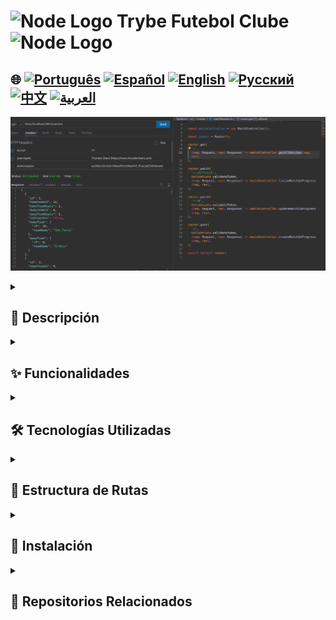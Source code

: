 # <img src="https://cdn-icons-png.flaticon.com/128/5968/5968322.png" alt="Node Logo" width="52" height="30" /> Trybe Futebol Clube <img src="https://cdn-icons-png.flaticon.com/128/5968/5968322.png" alt="Node Logo" width="52" height="30" />

## 🌐 [![Português](https://img.shields.io/badge/Português-green)](https://github.com/SamuelRocha91/trybeFutebolClube/blob/main/README.md) [![Español](https://img.shields.io/badge/Español-yellow)](https://github.com/SamuelRocha91/trybeFutebolClube/blob/main/README_es.md) [![English](https://img.shields.io/badge/English-blue)](https://github.com/SamuelRocha91/trybeFutebolClube/blob/main/README_en.md) [![Русский](https://img.shields.io/badge/Русский-lightgrey)](https://github.com/SamuelRocha91/trybeFutebolClube/blob/main/README_ru.md) [![中文](https://img.shields.io/badge/中文-red)](https://github.com/SamuelRocha91/trybeFutebolClube/blob/main/README_ch.md) [![العربية](https://img.shields.io/badge/العربية-orange)](https://github.com/SamuelRocha91/trybeFutebolClube/blob/main/README_ar.md)

![Vista previa de la aplicación](./capturaEnpoint.png)

<details>
  <summary><h2>📄 Descripción</h2></summary>

  **Trybe Futebol Clube** es una aplicación de gestión de partidos de fútbol desarrollada como parte del módulo de Backend del curso de Desarrollo Web de Trybe. Este proyecto permite a los usuarios gestionar partidos, equipos y líderes de forma simple y eficiente, utilizando un backend robusto y dockerizado.

</details>

<details>
  <summary><h2>✨ Funcionalidades</h2></summary>

  - **Gestión de Partidos**: Creación, actualización y finalización de partidos en curso.
  - **Gestión de Equipos**: Registro y manipulación de información sobre equipos de fútbol.
  - **Sistema de Login**: Autenticación de usuarios para garantizar la seguridad y la integridad de los datos.
  - **Clasificación**: Obtención de información sobre la clasificación de los equipos en un formato fácil de entender.

</details>

<details>
  <summary><h2>🛠️ Tecnologías Utilizadas</h2></summary>

  - **Node.js**: Entorno de ejecución para JavaScript en el lado del servidor.
  - **Express**: Framework para construir APIs RESTful.
  - **Sequelize**: ORM (Object-Relational Mapping) para manipulación de bases de datos.
  - **Docker**: Para la contenedorización de la aplicación, facilitando la configuración y la gestión de dependencias.
  - **TypeScript**: Para tipado estático, aumentando la calidad y el mantenimiento del código.

</details>

<details>
  <summary><h2>📑 Estructura de Rutas</h2></summary>

  La API tiene las siguientes rutas:

  - **Equipos**
    - `GET /teams`: Recupera todos los equipos.
    - `POST /teams`: Crea un nuevo equipo.

  - **Login**
    - `POST /login`: Realiza la autenticación del usuario.

  - **Partidos**
    - `GET /matches`: Recupera todos los partidos.
    - `POST /matches`: Crea un nuevo partido.
    - `PATCH /matches/:id`: Actualiza un partido en curso.
    - `PATCH /matches/:id/finish`: Finaliza un partido en curso.

  - **Clasificación**
    - `GET /leaderboard`: Recupera la clasificación de los equipos.

</details>

<details>
  <summary><h2>🚀 Instalación</h2></summary>

  1. Clona el repositorio:

     ```bash
     git clone <URL_DEL_REPOSITORIO>
     cd trybe-futebol-clube
     ```

  2. Instala las dependencias:

     ```bash
     npm install
     ```

  3. Configura Docker:

     - Asegúrate de que Docker esté instalado y en funcionamiento en tu máquina.
     - Puedes usar `docker-compose` para inicializar los servicios necesarios.

  4. Para ejecutar la aplicación, usa el comando:

     ```bash
     cd app
     docker-compose up --build
     ```

     La aplicación se iniciará en el puerto especificado por la variable de entorno `APP_PORT`, con un valor predeterminado de 3001.

</details>

<details>
  <summary><h2>🔗 Repositorios Relacionados</h2></summary>

  - 🗡️ [Trybe Smith](https://github.com/SamuelRocha91/TrybeSmith/blob/main/README_es.md)
  - 🪧 [Blogs Api](https://github.com/SamuelRocha91/BlogsApi/blob/main/README_es.md)
  - 🐉 [Trybers and Dragons](https://github.com/SamuelRocha91/trybeAndDragons/blob/main/README_es.md)

</details>
